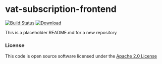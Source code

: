 # vat-subscription-frontend

[![Build Status](https://travis-ci.org/hmrc/vat-subscription-frontend.svg)](https://travis-ci.org/hmrc/vat-subscription-frontend) [ ![Download](https://api.bintray.com/packages/hmrc/releases/vat-subscription-frontend/images/download.svg) ](https://bintray.com/hmrc/releases/vat-subscription-frontend/_latestVersion)

This is a placeholder README.md for a new repository

### License

This code is open source software licensed under the [Apache 2.0 License]("http://www.apache.org/licenses/LICENSE-2.0.html")